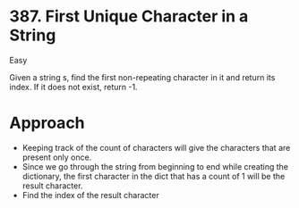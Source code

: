 # 387. First Unique Character in a String

Easy

Given a string s, find the first non-repeating character in it and return its index. If it does not exist, return -1.

# Approach
- Keeping track of the count of characters will give the characters that are present only once. 
- Since we go through the string from beginning to end while creating the dictionary, the first character in the dict that has a count of 1 will be the result character.
- Find the index of the result character 